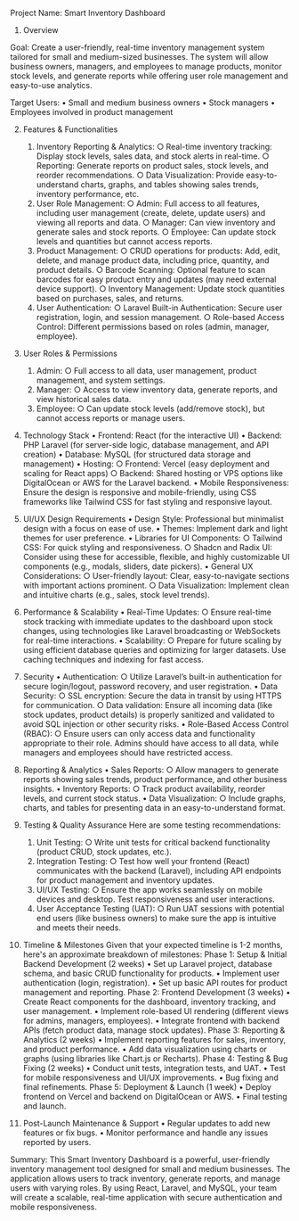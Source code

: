 Project Name: Smart Inventory Dashboard

1. Overview

Goal:
Create a user-friendly, real-time inventory management system tailored for small and medium-sized businesses. The system will allow business owners, managers, and employees to manage products, monitor stock levels, and generate reports while offering user role management and easy-to-use analytics.

Target Users:
• Small and medium business owners
• Stock managers
• Employees involved in product management

2. Features & Functionalities

    1. Inventory Reporting & Analytics:
       ○ Real-time inventory tracking: Display stock levels, sales data, and stock alerts in real-time.
       ○ Reporting: Generate reports on product sales, stock levels, and reorder recommendations.
       ○ Data Visualization: Provide easy-to-understand charts, graphs, and tables showing sales trends, inventory performance, etc.
    2. User Role Management:
       ○ Admin: Full access to all features, including user management (create, delete, update users) and viewing all reports and data.
       ○ Manager: Can view inventory and generate sales and stock reports.
       ○ Employee: Can update stock levels and quantities but cannot access reports.
    3. Product Management:
       ○ CRUD operations for products: Add, edit, delete, and manage product data, including price, quantity, and product details.
       ○ Barcode Scanning: Optional feature to scan barcodes for easy product entry and updates (may need external device support).
       ○ Inventory Management: Update stock quantities based on purchases, sales, and returns.
    4. User Authentication:
       ○ Laravel Built-in Authentication: Secure user registration, login, and session management.
       ○ Role-based Access Control: Different permissions based on roles (admin, manager, employee).

3. User Roles & Permissions

    1. Admin:
       ○ Full access to all data, user management, product management, and system settings.
    2. Manager:
       ○ Access to view inventory data, generate reports, and view historical sales data.
    3. Employee:
       ○ Can update stock levels (add/remove stock), but cannot access reports or manage users.

4. Technology Stack
   • Frontend: React (for the interactive UI)
   • Backend: PHP Laravel (for server-side logic, database management, and API creation)
   • Database: MySQL (for structured data storage and management)
   • Hosting:
   ○ Frontend: Vercel (easy deployment and scaling for React apps)
   ○ Backend: Shared hosting or VPS options like DigitalOcean or AWS for the Laravel backend.
   • Mobile Responsiveness:
   Ensure the design is responsive and mobile-friendly, using CSS frameworks like Tailwind CSS for fast styling and responsive layout.

5. UI/UX Design Requirements
   • Design Style: Professional but minimalist design with a focus on ease of use.
   • Themes: Implement dark and light themes for user preference.
   • Libraries for UI Components:
   ○ Tailwind CSS: For quick styling and responsiveness.
   ○ Shadcn and Radix UI: Consider using these for accessible, flexible, and highly customizable UI components (e.g., modals, sliders, date pickers).
   • General UX Considerations:
   ○ User-friendly layout: Clear, easy-to-navigate sections with important actions prominent.
   ○ Data Visualization: Implement clean and intuitive charts (e.g., sales, stock level trends).

6. Performance & Scalability
   • Real-Time Updates:
   ○ Ensure real-time stock tracking with immediate updates to the dashboard upon stock changes, using technologies like Laravel broadcasting or WebSockets for real-time interactions.
   • Scalability:
   ○ Prepare for future scaling by using efficient database queries and optimizing for larger datasets. Use caching techniques and indexing for fast access.

7. Security
   • Authentication:
   ○ Utilize Laravel’s built-in authentication for secure login/logout, password recovery, and user registration.
   • Data Security:
   ○ SSL encryption: Secure the data in transit by using HTTPS for communication.
   ○ Data validation: Ensure all incoming data (like stock updates, product details) is properly sanitized and validated to avoid SQL injection or other security risks.
   • Role-Based Access Control (RBAC):
   ○ Ensure users can only access data and functionality appropriate to their role. Admins should have access to all data, while managers and employees should have restricted access.

8. Reporting & Analytics
   • Sales Reports:
   ○ Allow managers to generate reports showing sales trends, product performance, and other business insights.
   • Inventory Reports:
   ○ Track product availability, reorder levels, and current stock status.
   • Data Visualization:
   ○ Include graphs, charts, and tables for presenting data in an easy-to-understand format.

9. Testing & Quality Assurance
   Here are some testing recommendations:

    1. Unit Testing:
       ○ Write unit tests for critical backend functionality (product CRUD, stock updates, etc.).
    2. Integration Testing:
       ○ Test how well your frontend (React) communicates with the backend (Laravel), including API endpoints for product management and inventory updates.
    3. UI/UX Testing:
       ○ Ensure the app works seamlessly on mobile devices and desktop. Test responsiveness and user interactions.
    4. User Acceptance Testing (UAT):
       ○ Run UAT sessions with potential end users (like business owners) to make sure the app is intuitive and meets their needs.

10. Timeline & Milestones
    Given that your expected timeline is 1-2 months, here's an approximate breakdown of milestones:
    Phase 1: Setup & Initial Backend Development (2 weeks)
    • Set up Laravel project, database schema, and basic CRUD functionality for products.
    • Implement user authentication (login, registration).
    • Set up basic API routes for product management and reporting.
    Phase 2: Frontend Development (3 weeks)
    • Create React components for the dashboard, inventory tracking, and user management.
    • Implement role-based UI rendering (different views for admins, managers, employees).
    • Integrate frontend with backend APIs (fetch product data, manage stock updates).
    Phase 3: Reporting & Analytics (2 weeks)
    • Implement reporting features for sales, inventory, and product performance.
    • Add data visualization using charts or graphs (using libraries like Chart.js or Recharts).
    Phase 4: Testing & Bug Fixing (2 weeks)
    • Conduct unit tests, integration tests, and UAT.
    • Test for mobile responsiveness and UI/UX improvements.
    • Bug fixing and final refinements.
    Phase 5: Deployment & Launch (1 week)
    • Deploy frontend on Vercel and backend on DigitalOcean or AWS.
    • Final testing and launch.

11. Post-Launch Maintenance & Support
    • Regular updates to add new features or fix bugs.
    • Monitor performance and handle any issues reported by users.

Summary:
This Smart Inventory Dashboard is a powerful, user-friendly inventory management tool designed for small and medium businesses. The application allows users to track inventory, generate reports, and manage users with varying roles. By using React, Laravel, and MySQL, your team will create a scalable, real-time application with secure authentication and mobile responsiveness.
